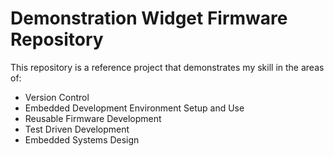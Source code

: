 # Demonstration Widget Firmware Repository
This repository is a reference project that demonstrates my skill in the areas of:
- Version Control
- Embedded Development Environment Setup and Use
- Reusable Firmware Development
- Test Driven Development
- Embedded Systems Design
